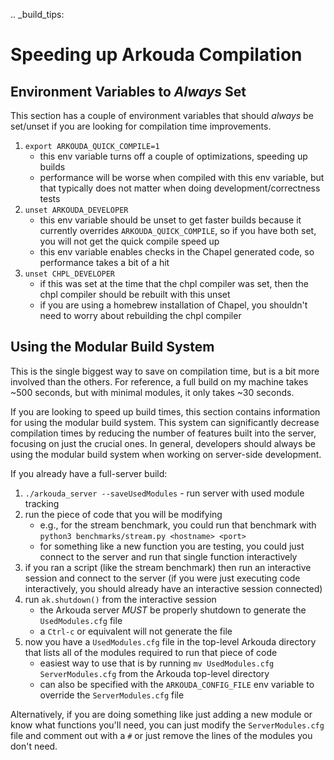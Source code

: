 .. _build_tips:

Speeding up Arkouda Compilation
===============================

## Environment Variables to _Always_ Set

This section has a couple of environment variables that should _always_ be set/unset if you are looking for compilation time improvements.

1. `export ARKOUDA_QUICK_COMPILE=1`
    - this env variable turns off a couple of optimizations, speeding up builds
    - performance will be worse when compiled with this env variable, but that typically does not matter when doing development/correctness tests
7. `unset ARKOUDA_DEVELOPER`
    - this env variable should be unset to get faster builds because it currently overrides `ARKOUDA_QUICK_COMPILE`, so if you have both set, you will not get the quick compile speed up 
    - this env variable enables checks in the Chapel generated code, so performance takes a bit of a hit
8. `unset CHPL_DEVELOPER`
     - if this was set at the time that the chpl compiler was set, then the chpl compiler should be rebuilt with this unset
    - if you are using a homebrew installation of Chapel, you shouldn't need to worry about rebuilding the chpl compiler

## Using the Modular Build System

This is the single biggest way to save on compilation time, but is a bit more involved than the others. For reference, a full build on my machine takes ~500 seconds, but with minimal modules, it only takes ~30 seconds.

If you are looking to speed up build times, this section contains information for using the modular build system. This system can significantly decrease compilation times by reducing the number of features built into the server, focusing on just the crucial ones. In general, developers should always be using the modular build system when working on server-side development.

If you already have a full-server build:
1. `./arkouda_server --saveUsedModules` - run server with used module tracking
2. run the piece of code that you will be modifying
    - e.g., for the stream benchmark, you could run that benchmark with `python3 benchmarks/stream.py <hostname> <port>`
    - for something like a new function you are testing, you could just connect to the server and run that single function interactively
3. if you ran a script (like the stream benchmark) then run an interactive session and connect to the server (if you were just executing code interactively, you should already have an interactive session connected)
4. run `ak.shutdown()` from the interactive session
    - the Arkouda server _MUST_ be properly shutdown to generate the `UsedModules.cfg` file
    - a `Ctrl-c` or equivalent will not generate the file
5. now you have a `UsedModules.cfg` file in the top-level Arkouda directory that lists all of the modules required to run that piece of code
    - easiest way to use that is by running `mv UsedModules.cfg ServerModules.cfg` from the Arkouda top-level directory
    - can also be specified with the `ARKOUDA_CONFIG_FILE` env variable to override the `ServerModules.cfg` file

Alternatively, if you are doing something like just adding a new module or know what functions you'll need, you can just modify the `ServerModules.cfg` file and comment out with a `#` or just remove the lines of the modules you don't need.
